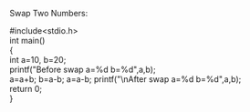Swap Two Numbers:

#include<stdio.h>  
 int main()    
{    
int a=10, b=20;      
printf("Before swap a=%d b=%d",a,b);      
a=a+b; 
b=a-b;
a=a-b;
printf("\nAfter swap a=%d b=%d",a,b);    
return 0;  
}
